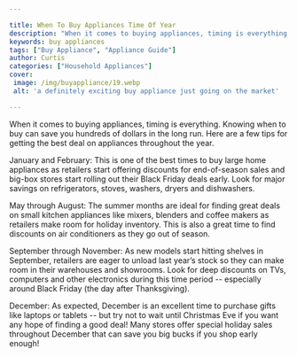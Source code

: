 ```yaml
---

title: When To Buy Appliances Time Of Year
description: "When it comes to buying appliances, timing is everything. Knowing when to buy can save you hundreds of dollars in the long run. He...see more detail"
keywords: buy appliances
tags: ["Buy Appliance", "Appliance Guide"]
author: Curtis
categories: ["Household Appliances"]
cover: 
 image: /img/buyappliance/19.webp
 alt: 'a definitely exciting buy appliance just going on the market'

---
```


When it comes to buying appliances, timing is everything. Knowing when to buy can save you hundreds of dollars in the long run. Here are a few tips for getting the best deal on appliances throughout the year. 

January and February: This is one of the best times to buy large home appliances as retailers start offering discounts for end-of-season sales and big-box stores start rolling out their Black Friday deals early. Look for major savings on refrigerators, stoves, washers, dryers and dishwashers.

May through August: The summer months are ideal for finding great deals on small kitchen appliances like mixers, blenders and coffee makers as retailers make room for holiday inventory. This is also a great time to find discounts on air conditioners as they go out of season. 

September through November: As new models start hitting shelves in September, retailers are eager to unload last year’s stock so they can make room in their warehouses and showrooms. Look for deep discounts on TVs, computers and other electronics during this time period -- especially around Black Friday (the day after Thanksgiving). 

December: As expected, December is an excellent time to purchase gifts like laptops or tablets -- but try not to wait until Christmas Eve if you want any hope of finding a good deal! Many stores offer special holiday sales throughout December that can save you big bucks if you shop early enough!
